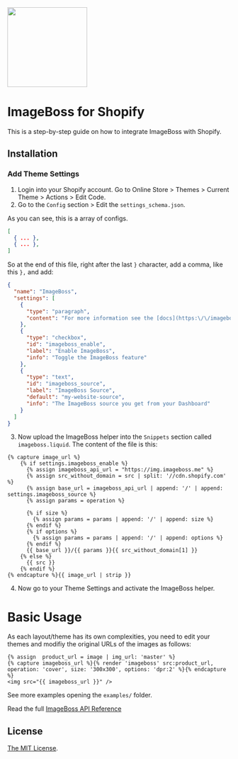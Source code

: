 <img src="https://img.imageboss.me/boss-images/width/180/dpr:2/emails/logo-2@2x.png" width="180"/>

# ImageBoss for Shopify

This is a step-by-step guide on how to integrate ImageBoss with Shopify.

## Installation

### Add Theme Settings

1. Login into your Shopify account. Go to Online Store > Themes > Current Theme > Actions > Edit Code.
2. Go to the `Config` section > Edit the `settings_schema.json`.

As you can see, this is a array of configs.
```json
[
  { ... },
  { ... },
]
```

So at the end of this file, right after the last `}` character, add a comma, like this `},` and add:

```json
{
  "name": "ImageBoss",
  "settings": [
    {
      "type": "paragraph",
      "content": "For more information see the [docs](https:\/\/imageboss.me/docs\/integrations\/shopify)"
    },
    {
      "type": "checkbox",
      "id": "imageboss_enable",
      "label": "Enable ImageBoss",
      "info": "Toggle the ImageBoss feature"
    },
    {
      "type": "text",
      "id": "imageboss_source",
      "label": "ImageBoss Source",
      "default": "my-website-source",
      "info": "The ImageBoss source you get from your Dashboard"
    }
  ]
}

```

3. Now upload the ImageBoss helper into the `Snippets` section called `imageboss.liquid`. The content of the file is this:

```liquid
{% capture image_url %}
    {% if settings.imageboss_enable %}
      {% assign imageboss_api_url = "https://img.imageboss.me" %}
      {% assign src_without_domain = src | split: '//cdn.shopify.com' %}
      {% assign base_url = imageboss_api_url | append: '/' | append: settings.imageboss_source %}
      {% assign params = operation %}

      {% if size %}
        {% assign params = params | append: '/' | append: size %}
      {% endif %}
      {% if options %}
        {% assign params = params | append: '/' | append: options %}
      {% endif %}
      {{ base_url }}/{{ params }}{{ src_without_domain[1] }}
    {% else %}
      {{ src }}
    {% endif %}
{% endcapture %}{{ image_url | strip }}
```

4. Now go to your Theme Settings and activate the ImageBoss helper.

Basic Usage
===========

As each layout/theme has its own complexities, you need to edit your themes and modifiy the original URLs of the images as follows:
```liquid
{% assign  product_url = image | img_url: 'master' %}
{% capture imageboss_url %}{% render 'imageboss' src:product_url, operation: 'cover', size: '300x300', options: 'dpr:2' %}{% endcapture %}
<img src="{{ imageboss_url }}" />
```

See more examples opening the `examples/` folder.

Read the full [ImageBoss API Reference](https://imageboss.me/docs)

## License

[The MIT License](LICENSE).
